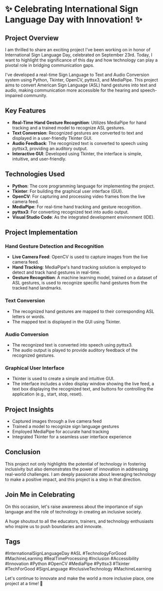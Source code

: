 # ✨ Celebrating International Sign Language Day with Innovation! ✨

## Project Overview

I am thrilled to share an exciting project I've been working on in honor of International Sign Language Day, celebrated on September 23rd. Today, I want to highlight the significance of this day and how technology can play a pivotal role in bridging communication gaps.

I've developed a real-time Sign Language to Text and Audio Conversion system using Python, Tkinter, OpenCV, pyttsx3, and MediaPipe. This project aims to convert American Sign Language (ASL) hand gestures into text and audio, making communication more accessible for the hearing and speech-impaired community.

## Key Features

- **Real-Time Hand Gesture Recognition**: Utilizes MediaPipe for hand tracking and a trained model to recognize ASL gestures.
- **Text Conversion**: Recognized gestures are converted to text and displayed in a user-friendly Tkinter GUI.
- **Audio Feedback**: The recognized text is converted to speech using pyttsx3, providing an auditory output.
- **Interactive GUI**: Developed using Tkinter, the interface is simple, intuitive, and user-friendly.

## Technologies Used

- **Python**: The core programming language for implementing the project.
- **Tkinter**: For building the graphical user interface (GUI).
- **OpenCV**: For capturing and processing video frames from the live camera feed.
- **MediaPipe**: For real-time hand tracking and gesture recognition.
- **pyttsx3**: For converting recognized text into audio output.
- **Visual Studio Code**: As the integrated development environment (IDE).

## Project Implementation

### Hand Gesture Detection and Recognition

- **Live Camera Feed**: OpenCV is used to capture images from the live camera feed.
- **Hand Tracking**: MediaPipe's hand tracking solution is employed to detect and track hand gestures in real-time.
- **Gesture Recognition**: A machine learning model, trained on a dataset of ASL gestures, is used to recognize specific hand gestures from the tracked hand landmarks.

### Text Conversion

- The recognized hand gestures are mapped to their corresponding ASL letters or words.
- The mapped text is displayed in the GUI using Tkinter.

### Audio Conversion

- The recognized text is converted into speech using pyttsx3.
- The audio output is played to provide auditory feedback of the recognized gestures.

### Graphical User Interface

- Tkinter is used to create a simple and intuitive GUI.
- The interface includes a video display window showing the live feed, a text box displaying the recognized text, and buttons for controlling the application (e.g., start, stop, reset).

## Project Insights

- Captured images through a live camera feed
- Trained a model to recognize sign language gestures
- Employed MediaPipe for accurate hand tracking
- Integrated Tkinter for a seamless user interface experience

## Conclusion

This project not only highlights the potential of technology in fostering inclusivity but also demonstrates the power of innovation in addressing real-world challenges. I am deeply passionate about leveraging technology to make a positive impact, and this project is a step in that direction.

## Join Me in Celebrating

On this occasion, let's raise awareness about the importance of sign language and the role of technology in creating an inclusive society.

A huge shoutout to all the educators, trainers, and technology enthusiasts who inspire us to push boundaries and innovate.

## Tags

#InternationalSignLanguageDay #ASL #TechnologyForGood #MachineLearning #RealTimeProcessing #Inclusion #Accessibility #Innovation #Python #OpenCV #MediaPipe #Pyttsx3 #Tkinter #TechForGood #SignLanguage #InclusiveTechnology #MachineLearning

Let's continue to innovate and make the world a more inclusive place, one project at a time! 🚀

